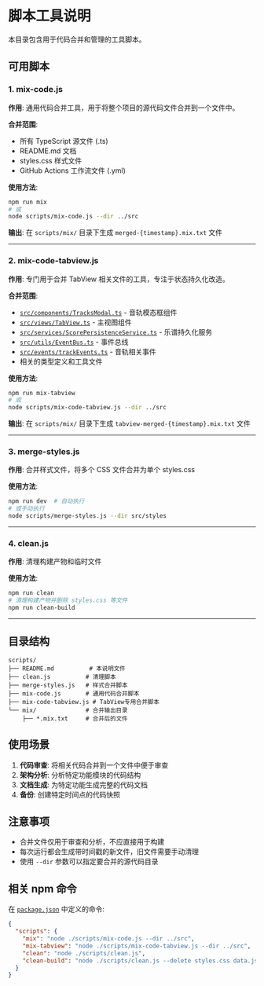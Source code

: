 # 脚本工具说明

本目录包含用于代码合并和管理的工具脚本。

## 可用脚本

### 1. mix-code.js

**作用**: 通用代码合并工具，用于将整个项目的源代码文件合并到一个文件中。

**合并范围**:
- 所有 TypeScript 源文件 (.ts)
- README.md 文档
- styles.css 样式文件  
- GitHub Actions 工作流文件 (.yml)

**使用方法**:
```bash
npm run mix
# 或
node scripts/mix-code.js --dir ../src
```

**输出**: 在 `scripts/mix/` 目录下生成 `merged-{timestamp}.mix.txt` 文件

---

### 2. mix-code-tabview.js

**作用**: 专门用于合并 TabView 相关文件的工具，专注于状态持久化改造。

**合并范围**:
- [`src/components/TracksModal.ts`](../src/components/TracksModal.ts) - 音轨模态框组件
- [`src/views/TabView.ts`](../src/views/TabView.ts) - 主视图组件
- [`src/services/ScorePersistenceService.ts`](../src/services/ScorePersistenceService.ts) - 乐谱持久化服务
- [`src/utils/EventBus.ts`](../src/utils/EventBus.ts) - 事件总线
- [`src/events/trackEvents.ts`](../src/events/trackEvents.ts) - 音轨相关事件
- 相关的类型定义和工具文件

**使用方法**:
```bash
npm run mix-tabview
# 或
node scripts/mix-code-tabview.js --dir ../src
```

**输出**: 在 `scripts/mix/` 目录下生成 `tabview-merged-{timestamp}.mix.txt` 文件

---

### 3. merge-styles.js

**作用**: 合并样式文件，将多个 CSS 文件合并为单个 styles.css

**使用方法**:
```bash
npm run dev  # 自动执行
# 或手动执行
node scripts/merge-styles.js --dir src/styles
```

---

### 4. clean.js

**作用**: 清理构建产物和临时文件

**使用方法**:
```bash
npm run clean
# 清理构建产物并删除 styles.css 等文件
npm run clean-build
```

---

## 目录结构

```
scripts/
├── README.md          # 本说明文件
├── clean.js          # 清理脚本
├── merge-styles.js   # 样式合并脚本
├── mix-code.js       # 通用代码合并脚本
├── mix-code-tabview.js # TabView专用合并脚本
└── mix/              # 合并输出目录
    ├── *.mix.txt     # 合并后的文件
```

## 使用场景

1. **代码审查**: 将相关代码合并到一个文件中便于审查
2. **架构分析**: 分析特定功能模块的代码结构
3. **文档生成**: 为特定功能生成完整的代码文档
4. **备份**: 创建特定时间点的代码快照

## 注意事项

- 合并文件仅用于审查和分析，不应直接用于构建
- 每次运行都会生成带时间戳的新文件，旧文件需要手动清理
- 使用 `--dir` 参数可以指定要合并的源代码目录

## 相关 npm 命令

在 [`package.json`](../package.json) 中定义的命令:

```json
{
  "scripts": {
    "mix": "node ./scripts/mix-code.js --dir ../src",
    "mix-tabview": "node ./scripts/mix-code-tabview.js --dir ../src",
    "clean": "node ./scripts/clean.js",
    "clean-build": "node ./scripts/clean.js --delete styles.css data.json main.js"
  }
}
